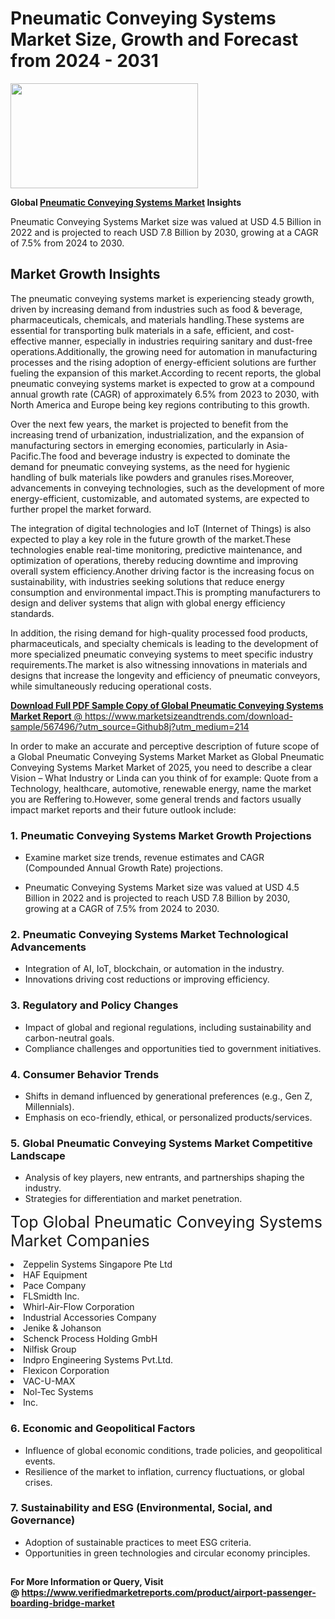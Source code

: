 <H1>Pneumatic Conveying Systems Market Size, Growth and Forecast from 2024 - 2031</H1><img class="aligncenter size-medium wp-image-584254" src="https://thirdeyenews.in/wp-content/uploads/2024/09/Global-Market-Research-300x168.jpeg" alt="" width="300" height="168" /><p><strong>Global&nbsp;<a href="https://www.marketsizeandtrends.com/download-sample/567496/?utm_source=Github8j?utm_medium=214">Pneumatic Conveying Systems Market</a> Insights</strong></p><p>Pneumatic Conveying Systems Market size was valued at USD 4.5 Billion in 2022 and is projected to reach USD 7.8 Billion by 2030, growing at a CAGR of 7.5% from 2024 to 2030.</p><p><h2>Market Growth Insights</h2> <p>The pneumatic conveying systems market is experiencing steady growth, driven by increasing demand from industries such as food & beverage, pharmaceuticals, chemicals, and materials handling.These systems are essential for transporting bulk materials in a safe, efficient, and cost-effective manner, especially in industries requiring sanitary and dust-free operations.Additionally, the growing need for automation in manufacturing processes and the rising adoption of energy-efficient solutions are further fueling the expansion of this market.According to recent reports, the global pneumatic conveying systems market is expected to grow at a compound annual growth rate (CAGR) of approximately 6.5% from 2023 to 2030, with North America and Europe being key regions contributing to this growth.</p> <p><a href="#"></a></p> <p>Over the next few years, the market is projected to benefit from the increasing trend of urbanization, industrialization, and the expansion of manufacturing sectors in emerging economies, particularly in Asia-Pacific.The food and beverage industry is expected to dominate the demand for pneumatic conveying systems, as the need for hygienic handling of bulk materials like powders and granules rises.Moreover, advancements in conveying technologies, such as the development of more energy-efficient, customizable, and automated systems, are expected to further propel the market forward.</p> <p>The integration of digital technologies and IoT (Internet of Things) is also expected to play a key role in the future growth of the market.These technologies enable real-time monitoring, predictive maintenance, and optimization of operations, thereby reducing downtime and improving overall system efficiency.Another driving factor is the increasing focus on sustainability, with industries seeking solutions that reduce energy consumption and environmental impact.This is prompting manufacturers to design and deliver systems that align with global energy efficiency standards.</p> <p>In addition, the rising demand for high-quality processed food products, pharmaceuticals, and specialty chemicals is leading to the development of more specialized pneumatic conveying systems to meet specific industry requirements.The market is also witnessing innovations in materials and designs that increase the longevity and efficiency of pneumatic conveyors, while simultaneously reducing operational costs.</p> <p><a href="#"></p><p><span class=""><strong>Download Full PDF Sample Copy of Global Pneumatic Conveying Systems Market Report</strong> @ <a href="https://www.marketsizeandtrends.com/download-sample/567496/?utm_source=Github8j?utm_medium=214" target="_blank">https://www.marketsizeandtrends.com/download-sample/567496/?utm_source=Github8j?utm_medium=214</a></span></p><p>In order to make an accurate and perceptive description of future scope of a Global&nbsp;Pneumatic Conveying Systems Market Market as Global&nbsp;Pneumatic Conveying Systems Market Market of 2025, you need to describe a clear Vision &ndash; What Industry or Linda can you think of for example: Quote from a Technology, healthcare, automotive, renewable energy, name the market you are Reffering to.However, some general trends and factors usually impact market reports and their future outlook include:</p><h3>1.&nbsp;<strong>Pneumatic Conveying Systems Market Growth Projections</strong></h3><ul><li>Examine market size trends, revenue estimates and CAGR (Compounded Annual Growth Rate) projections.</li><li><p>Pneumatic Conveying Systems Market size was valued at USD 4.5 Billion in 2022 and is projected to reach USD 7.8 Billion by 2030, growing at a CAGR of 7.5% from 2024 to 2030.</p></li></ul><h3>2.&nbsp;<strong>Pneumatic Conveying Systems Market Technological Advancements</strong></h3><ul><li>Integration of AI, IoT, blockchain, or automation in the industry.</li><li>Innovations driving cost reductions or improving efficiency.</li></ul><h3>3.&nbsp;<strong>Regulatory and Policy Changes</strong></h3><ul><li>Impact of global and regional regulations, including sustainability and carbon-neutral goals.</li><li>Compliance challenges and opportunities tied to government initiatives.</li></ul><h3>4.&nbsp;<strong>Consumer Behavior Trends</strong></h3><ul><li>Shifts in demand influenced by generational preferences (e.g., Gen Z, Millennials).</li><li>Emphasis on eco-friendly, ethical, or personalized products/services.</li></ul><h3>5.&nbsp;<strong>Global Pneumatic Conveying Systems Market Competitive Landscape</strong></h3><ul><li>Analysis of key players, new entrants, and partnerships shaping the industry.</li><li>Strategies for differentiation and market penetration.</li></ul><p data-pm-slice="1 1 []"><span style="color: inherit; font-family: inherit; font-size: 25px;">Top Global Pneumatic Conveying Systems Market Companies</span></p><div class="" data-test-id=""><p><li>Zeppelin Systems Singapore Pte Ltd</li><li> HAF Equipment</li><li> Pace Company</li><li> FLSmidth Inc.</li><li> Whirl-Air-Flow Corporation</li><li> Industrial Accessories Company</li><li> Jenike & Johanson</li><li> Schenck Process Holding GmbH</li><li> Nilfisk Group</li><li> Indpro Engineering Systems Pvt.Ltd.</li><li> Flexicon Corporation</li><li> VAC-U-MAX</li><li> Nol-Tec Systems</li><li> Inc.</li></p></div><h3>6.&nbsp;<strong>Economic and Geopolitical Factors</strong></h3><ul><li>Influence of global economic conditions, trade policies, and geopolitical events.</li><li>Resilience of the market to inflation, currency fluctuations, or global crises.</li></ul><h3>7.&nbsp;<strong>Sustainability and ESG (Environmental, Social, and Governance)</strong></h3><ul><li>Adoption of sustainable practices to meet ESG criteria.</li><li>Opportunities in green technologies and circular economy principles.</li></ul><h2><strong style="font-size: 14px;">For More Information or Query, Visit @&nbsp;</strong><a style="background-color: #ffffff; font-size: 14px;" href="https://www.marketsizeandtrends.com/report/pneumatic-conveying-systems-market/" target="_blank">https://www.verifiedmarketreports.com/product/airport-passenger-boarding-bridge-market</a></h2>